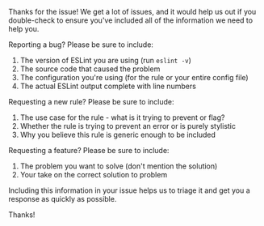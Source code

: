 Thanks for the issue! We get a lot of issues, and it would help us out if you double-check to ensure you've included all of the information we need to help you.

Reporting a bug? Please be sure to include:

1. The version of ESLint you are using (run `eslint -v`)
1. The source code that caused the problem
1. The configuration you're using (for the rule or your entire config file)
1. The actual ESLint output complete with line numbers

Requesting a new rule? Please be sure to include:

1. The use case for the rule - what is it trying to prevent or flag?
1. Whether the rule is trying to prevent an error or is purely stylistic
1. Why you believe this rule is generic enough to be included

Requesting a feature? Please be sure to include:

1. The problem you want to solve (don't mention the solution)
1. Your take on the correct solution to problem

Including this information in your issue helps us to triage it and get you a response as quickly as possible.

Thanks!
